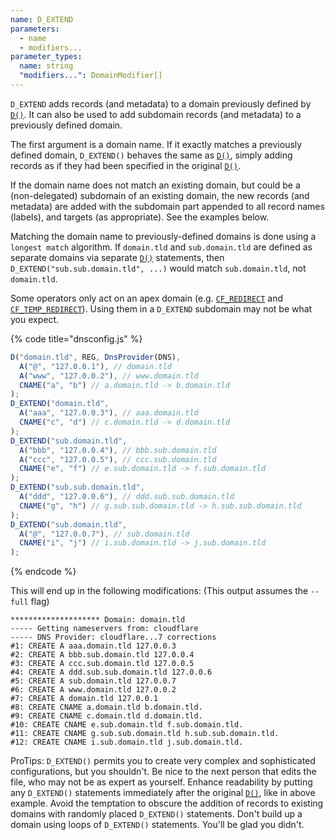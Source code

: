 ```yaml
---
name: D_EXTEND
parameters:
  - name
  - modifiers...
parameter_types:
  name: string
  "modifiers...": DomainModifier[]
---
```


`D_EXTEND` adds records (and metadata) to a domain previously defined
by [`D()`](D.md). It can also be used to add subdomain records (and metadata)
to a previously defined domain.

The first argument is a domain name. If it exactly matches a
previously defined domain, `D_EXTEND()` behaves the same as [`D()`](D.md),
simply adding records as if they had been specified in the original
[`D()`](D.md).

If the domain name does not match an existing domain, but could be a
(non-delegated) subdomain of an existing domain, the new records (and
metadata) are added with the subdomain part appended to all record
names (labels), and targets (as appropriate). See the examples below.

Matching the domain name to previously-defined domains is done using a
`longest match` algorithm.  If `domain.tld` and `sub.domain.tld` are
defined as separate domains via separate [`D()`](D.md) statements, then
`D_EXTEND("sub.sub.domain.tld", ...)` would match `sub.domain.tld`,
not `domain.tld`.

Some operators only act on an apex domain (e.g.
[`CF_REDIRECT`](../domain/CF_REDIRECT.md) and [`CF_TEMP_REDIRECT`](../domain/CF_TEMP_REDIRECT.md)). Using them
in a `D_EXTEND` subdomain may not be what you expect.

{% code title="dnsconfig.js" %}
```javascript
D("domain.tld", REG, DnsProvider(DNS),
  A("@", "127.0.0.1"), // domain.tld
  A("www", "127.0.0.2"), // www.domain.tld
  CNAME("a", "b") // a.domain.tld -> b.domain.tld
);
D_EXTEND("domain.tld",
  A("aaa", "127.0.0.3"), // aaa.domain.tld
  CNAME("c", "d") // c.domain.tld -> d.domain.tld
);
D_EXTEND("sub.domain.tld",
  A("bbb", "127.0.0.4"), // bbb.sub.domain.tld
  A("ccc", "127.0.0.5"), // ccc.sub.domain.tld
  CNAME("e", "f") // e.sub.domain.tld -> f.sub.domain.tld
);
D_EXTEND("sub.sub.domain.tld",
  A("ddd", "127.0.0.6"), // ddd.sub.sub.domain.tld
  CNAME("g", "h") // g.sub.sub.domain.tld -> h.sub.sub.domain.tld
);
D_EXTEND("sub.domain.tld",
  A("@", "127.0.0.7"), // sub.domain.tld
  CNAME("i", "j") // i.sub.domain.tld -> j.sub.domain.tld
);
```
{% endcode %}

This will end up in the following modifications: (This output assumes the `--full` flag)

```text
******************** Domain: domain.tld
----- Getting nameservers from: cloudflare
----- DNS Provider: cloudflare...7 corrections
#1: CREATE A aaa.domain.tld 127.0.0.3
#2: CREATE A bbb.sub.domain.tld 127.0.0.4
#3: CREATE A ccc.sub.domain.tld 127.0.0.5
#4: CREATE A ddd.sub.sub.domain.tld 127.0.0.6
#5: CREATE A sub.domain.tld 127.0.0.7
#6: CREATE A www.domain.tld 127.0.0.2
#7: CREATE A domain.tld 127.0.0.1
#8: CREATE CNAME a.domain.tld b.domain.tld.
#9: CREATE CNAME c.domain.tld d.domain.tld.
#10: CREATE CNAME e.sub.domain.tld f.sub.domain.tld.
#11: CREATE CNAME g.sub.sub.domain.tld h.sub.sub.domain.tld.
#12: CREATE CNAME i.sub.domain.tld j.sub.domain.tld.
```

ProTips: `D_EXTEND()` permits you to create very complex and
sophisticated configurations, but you shouldn't. Be nice to the next
person that edits the file, who may not be as expert as yourself.
Enhance readability by putting any `D_EXTEND()` statements immediately
after the original [`D()`](D.md), like in above example.  Avoid the temptation
to obscure the addition of records to existing domains with randomly
placed `D_EXTEND()` statements. Don't build up a domain using loops of
`D_EXTEND()` statements. You'll be glad you didn't.
